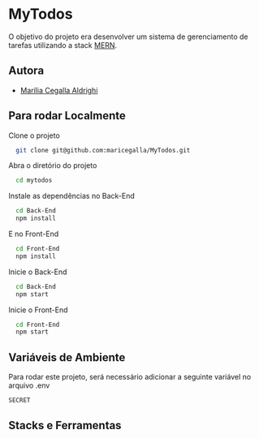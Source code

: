 # MyTodos

O objetivo do projeto era desenvolver um sistema de gerenciamento de tarefas utilizando a stack [MERN](https://www.mongodb.com/languages/mern-stack-tutorial).

## Autora

- [Marília Cegalla Aldrighi](https://github.com/maricegalla)


## Para rodar Localmente

Clone o projeto

```bash
  git clone git@github.com:maricegalla/MyTodos.git
```

Abra o diretório do projeto

```bash
  cd mytodos
```

Instale as dependências no Back-End

```bash
  cd Back-End
  npm install
```
E no Front-End
```bash
  cd Front-End
  npm install
```

Inicie o Back-End

```bash
  cd Back-End
  npm start
```
Inicie o Front-End

```bash
  cd Front-End
  npm start
```


## Variáveis de Ambiente

Para rodar este projeto, será necessário adicionar a seguinte variável no arquivo .env

`SECRET`

## Stacks e Ferramentas
